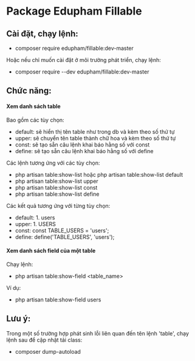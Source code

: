 # Package Edupham Fillable

## Cài đặt, chạy lệnh:
- composer require edupham/fillable:dev-master

Hoặc nếu chỉ muốn cài đặt ở môi trường phát triển, chạy lệnh:
- composer require --dev edupham/fillable:dev-master

## Chức năng:
#### Xem danh sách table
Bao gồm các tùy chọn:
- default: sẽ hiển thị tên table như trong db và kèm theo số thứ tự
- upper: sẽ chuyển tên table thành chữ hoa và kèm theo số thứ tự
- const: sẽ tạo sẵn câu lệnh khai báo hằng số với const
- define: sẽ tạo sẵn câu lệnh khai báo hằng số với define

Các lệnh tương ứng với các tùy chọn:
- php artisan table:show-list hoặc php artisan table:show-list default
- php artisan table:show-list upper
- php artisan table:show-list const
- php artisan table:show-list define

Các kết quả tương ứng với từng tùy chọn:
- default: 1. users
- upper: 1. USERS
- const: const TABLE_USERS = 'users';
- define: define('TABLE_USERS', 'users');

#### Xem danh sách field của một table
Chạy lệnh:
- php artisan table:show-field <table_name>

Ví dụ:
- php artisan table:show-field users

## Lưu ý:
Trong một số trường hợp phát sinh lỗi liên quan đến tên lệnh 'table', chạy lệnh sau để cập nhật tải class:
- composer dump-autoload